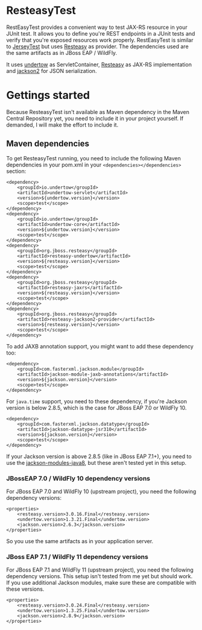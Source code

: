 # ResteasyTest
RestEasyTest provides a convenient way to test JAX-RS resource in your JUnit test. It allows you to define you're REST endpoints in a JUnit tests and verify that you're exposed resources work properly. RestEasyTest is similar to [JerseyTest](https://github.com/jersey/jersey/blob/master/test-framework/core/src/main/java/org/glassfish/jersey/test/JerseyTest.java) but uses [Resteasy](https://resteasy.github.io/) as provider. The dependencies used are the same artifacts as in JBoss EAP / WildFly.

It uses [undertow](http://undertow.io/) as ServletContainer, [Resteasy](https://resteasy.github.io/) as JAX-RS implementation and [jackson2](https://github.com/FasterXML/jackson) for JSON serialization. 

# Gettings started
Because ResteasyTest isn't available as Maven dependency in the Maven Central Repository yet, you need to include it in your project yourself. If demanded, I will make the effort to include it. 

## Maven dependencies
To get ResteasyTest running, you need to include the following Maven dependencies in your pom.xml in your `<dependencies></dependencies>` section:
```
<dependency>
    <groupId>io.undertow</groupId>
    <artifactId>undertow-servlet</artifactId>
    <version>${undertow.version}</version>
    <scope>test</scope>
</dependency>
<dependency>
    <groupId>io.undertow</groupId>
    <artifactId>undertow-core</artifactId>
    <version>${undertow.version}</version>
    <scope>test</scope>    
</dependency>
<dependency>
    <groupId>org.jboss.resteasy</groupId>
    <artifactId>resteasy-undertow</artifactId>
    <version>${resteasy.version}</version>
    <scope>test</scope>
</dependency>
<dependency>
    <groupId>org.jboss.resteasy</groupId>
    <artifactId>resteasy-jaxrs</artifactId>
    <version>${resteasy.version}</version>
    <scope>test</scope>
</dependency>
<dependency>
    <groupId>org.jboss.resteasy</groupId>
    <artifactId>resteasy-jackson2-provider</artifactId>
    <version>${resteasy.version}</version>
    <scope>test</scope>
</dependency>
```
To add JAXB annotation support, you might want to add these dependency too:
```
<dependency>
    <groupId>com.fasterxml.jackson.module</groupId>
    <artifactId>jackson-module-jaxb-annotations</artifactId>
    <version>${jackson.version}</version>
    <scope>test</scope>
</dependency>
```

For `java.time` support, you need to these dependency, if you're Jackson version is below 2.8.5, which is the case for JBoss EAP 7.0 or WildFly 10. 
```
<dependency>
    <groupId>com.fasterxml.jackson.datatype</groupId>
    <artifactId>jackson-datatype-jsr310</artifactId>
    <version>${jackson.version}</version>
    <scope>test</scope>
</dependency>
```
If your Jackson version is above 2.8.5 (like in JBoss EAP 7.1+), you need to use the [jackson-modules-java8](https://github.com/FasterXML/jackson-modules-java8), but these aren't tested yet in this setup. 

### JBossEAP 7.0 / WildFly 10 dependency versions
For JBoss EAP 7.0 and WildFly 10 (upstream project), you need the following dependency versions:
```
<properties>
    <resteasy.version>3.0.16.Final</resteasy.version>
    <undertow.version>1.3.21.Final</undertow.version>
    <jackson.version>2.6.3</jackson.version>
</properties>
```
So you use the same artifacts as in your application server. 

### JBoss EAP 7.1 / WildFly 11 dependency versions
For JBoss EAP 7.1 and WildFly 11 (upstream project), you need the following dependency versions. This setup isn't tested from me yet but should work. If you use additional Jackson modules, make sure these are compatible with these versions.
```
<properties>
    <resteasy.version>3.0.24.Final</resteasy.version>
    <undertow.version>1.3.25.Final</undertow.version>
    <jackson.version>2.8.9</jackson.version>
</properties>
```
